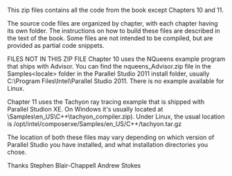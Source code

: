 This zip files contains all the code from the book except Chapters 10 and 11.

The source code files are organized by chapter, with each chapter having its own folder. The instructions on how to build these files are described in the text of the book. Some files are not intended to be compiled, but are provided as partial code snippets.


FILES NOT IN THIS ZIP FILE
Chapter 10 uses the NQueens example program that ships with Advisor. You can find the nqueens_Advisor.zip file in the Samples\<locale> folder in the Parallel Studio 2011 install folder, usually C:\Program Files\Intel\Parallel Studio 2011. There is no example available for Linux.

Chapter 11 uses the Tachyon ray tracing example that is shipped with Parallel Studion XE.
On Windows it's usually located at <Parallel Studio XE Installation directory>\Samples\en_US\C++\tachyon_compiler.zip).
Under Linux, the usual location is /opt/intel/composerxe/Samples/en_US/C++/tachyon.tar.gz


The location of both these files may vary depending on which version of Parallel Studio you have installed, and what installation directories you chose.


Thanks
Stephen Blair-Chappell
Andrew Stokes